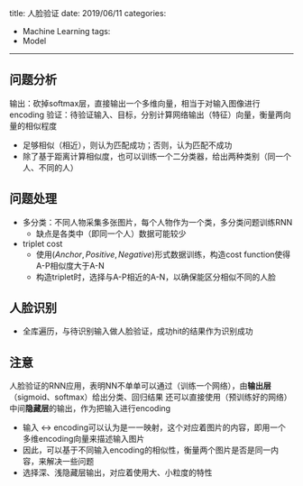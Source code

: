 title: 人脸验证
date: 2019/06/11
categories:
- Machine Learning
tags:
- Model
---


## 问题分析

输出：砍掉softmax层，直接输出一个多维向量，相当于对输入图像进行encoding
验证：待验证输入、目标，分别计算网络输出（特征）向量，衡量两向量的相似程度
  - 足够相似（相近），则认为匹配成功；否则，认为匹配不成功
  - 除了基于距离计算相似度，也可以训练一个二分类器，给出两种类别（同一个人、不同的人）


## 问题处理

- 多分类：不同人物采集多张图片，每个人物作为一个类，多分类问题训练RNN
  - 缺点是各类中（即同一个人）数据可能较少
- triplet cost
  - 使用$(Anchor, Positive, Negative)$形式数据训练，构造cost function使得A-P相似度大于A-N
  - 构造triplet时，选择与A-P相近的A-N，以确保能区分相似不同的人脸


## 人脸识别

- 全库遍历，与待识别输入做人脸验证，成功hit的结果作为识别成功


## 注意

人脸验证的RNN应用，表明NN不单单可以通过（训练一个网络），由**输出层**（sigmoid、softmax）给出分类、回归结果
还可以直接使用（预训练好的网络）中间**隐藏层**的输出，作为把输入进行encoding
  - 输入 <-> encoding可以认为是一一映射，这个对应着图片的内容，即用一个多维encoding向量来描述输入图片
  - 因此，可以基于不同输入encoding的相似性，衡量两个图片是否是同一内容，来解决一些问题
  - 选择深、浅隐藏层输出，对应着使用大、小粒度的特性





